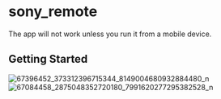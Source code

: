 # sony_remote

The app will not work unless you run it from a mobile device. 

## Getting Started

![67396452_373312396715344_8149004680932884480_n](https://user-images.githubusercontent.com/39919317/61828857-552b9300-ae70-11e9-90a3-b642a365d413.jpg)
![67084458_2875048352720180_7991620277295382528_n](https://user-images.githubusercontent.com/39919317/61828874-5eb4fb00-ae70-11e9-8317-f9041230e5c7.jpg)

